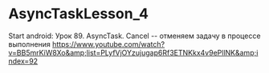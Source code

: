 # AsyncTaskLesson_4
Start аndroid: Урок 89. AsyncTask. Cancel -- отменяем задачу в процессе выполнения https://www.youtube.com/watch?v=BB5mrKiW8Xo&amp;list=PLyfVjOYzujugap6Rf3ETNKkx4v9ePllNK&amp;index=92
